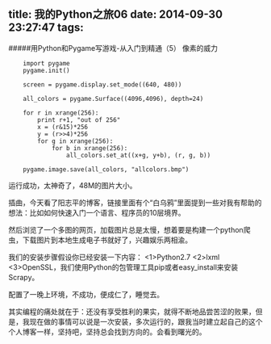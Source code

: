 title: 我的Python之旅06
date: 2014-09-30 23:27:47
tags:
---
#####用Python和Pygame写游戏-从入门到精通（5）
像素的威力

		import pygame
		pygame.init()
		 
		screen = pygame.display.set_mode((640, 480))
		 
		all_colors = pygame.Surface((4096,4096), depth=24)
		 
		for r in xrange(256):
			print r+1, "out of 256"
			x = (r&15)*256
			y = (r>>4)*256
			for g in xrange(256):
				for b in xrange(256):
					all_colors.set_at((x+g, y+b), (r, g, b))
		 
		pygame.image.save(all_colors, "allcolors.bmp")
		
运行成功，太神奇了，48M的图片大小。

插曲，今天看了阳志平的博客，链接里面有个“白乌鸦”里面提到一些对我有帮助的想法：比如如何快速入门一个语言、程序员的10层境界。

然后浏览了一个多图的网页，加载图片总是太慢，想着要是构建一个python爬虫，下载图片到本地生成电子书就好了，兴趣娱乐两相渝。


我们的安装步骤假设你已经安装一下内容：
<1>Python2.7
<2>lxml
<3>OpenSSL，我们使用Python的包管理工具pip或者easy_install来安装Scrapy。

配置了一晚上环境，不成功，便成仁了，睡觉去。

其实编程的痛处就在于：还没有享受胜利的果实，就得不断地品尝苦涩的败果，但是，我现在做的事情可以说是一次安装，多次运行的，跟我当时建立起自己的这个个人博客一样，坚持吧，坚持总会找到方向的。会看到曙光的。